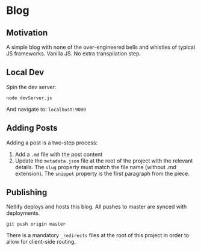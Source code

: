 # Blog

## Motivation

A simple blog with none of the over-engineered bells and whistles of typical JS frameworks. Vanilla JS. No extra transpilation step.

## Local Dev

Spin the dev server:

```
node devServer.js
```

And navigate to: `localhost:9000`

## Adding Posts

Adding a post is a two-step process:

1. Add a `.md` file with the post content
2. Update the `metadata.json` file at the root of the project with the relevant details. The `slug` property must match the file name (without .md extension). The `snippet` property is the first paragraph from the piece.

## Publishing

Netlify deploys and hosts this blog. All pushes to master are synced with deployments.

```
git push origin master
```

There is a mandatory `_redirects` files at the root of this project in order to allow for client-side routing.
